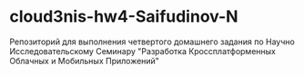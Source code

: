 # cloud3nis-hw4-Saifudinov-N
Репозиторий для выполнения четвертого домашнего задания по Научно Исследовательскому Семинару "Разработка Кроссплатформенных Облачных и Мобильных Приложений"

